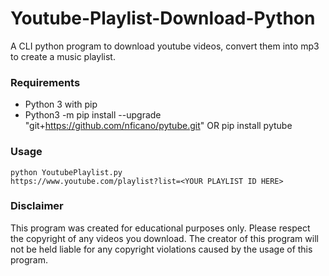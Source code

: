 # Youtube-Playlist-Download-Python
A CLI python program to download youtube videos, convert them into mp3 to create a music playlist.

### Requirements
- Python 3 with pip
- Python3 -m pip install --upgrade "git+https://github.com/nficano/pytube.git" OR pip install pytube

### Usage
```
python YoutubePlaylist.py 
https://www.youtube.com/playlist?list=<YOUR PLAYLIST ID HERE>
```

### Disclaimer
This program was created for educational purposes only. Please respect the copyright of any videos you download. The creator of this program will not be held liable for any copyright violations caused by the usage of this program.
